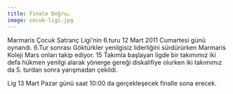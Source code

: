 ```yaml
---
title: Finale Doğru…
image: cocuk-ligi.jpg
---
```


Marmaris Çocuk Satranç Ligi'nin 6.turu 12 Mart 2011 Cumartesi günü oynandı. 6.Tur sonrası Göktürkler yenilgisiz liderliğini sürdürürken Marmaris Koleji Mars onları takip ediyor. 15 Takımla başlayan ligde bir takımımız iki defa hükmen yenilgi alarak yönerge gereği diskalifiye olurken iki takımımız da 5. turdan sonra yarışmadan çekildi.

Lig 13 Mart Pazar günü saat 10:00 da gerçekleşecek finalle sona erecek.
